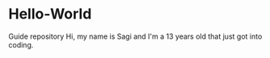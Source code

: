 # Hello-World
Guide repository
Hi, my name is Sagi and I'm a 13 years old that just got into coding.
